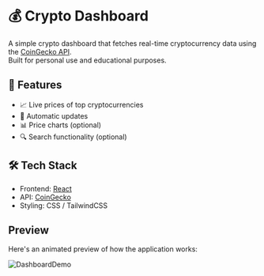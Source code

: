 # 💰 Crypto Dashboard

A simple crypto dashboard that fetches real-time cryptocurrency data using
the [CoinGecko API](https://www.coingecko.com/en/api). <br>
Built for personal use and educational purposes.

## 🚀 Features

- 📈 Live prices of top cryptocurrencies
- 🔄 Automatic updates
- 📊 Price charts (optional)
- 🔍 Search functionality (optional)

## 🛠️ Tech Stack

- Frontend: [React](https://reactjs.org/)
- API: [CoinGecko](https://www.coingecko.com/en/api)
- Styling: CSS / TailwindCSS

## Preview

Here's an animated preview of how the application works:

![DashboardDemo](./demo/CryptoDashboard.gif)
